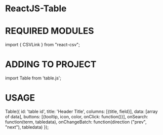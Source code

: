 # ReactJS-Table

# REQUIRED MODULES

import { CSVLink } from "react-csv";


# ADDING TO PROJECT

import Table from 'table.js';


# USAGE

Table({
  id: 'table id',
  title: 'Header Title',
  columns: [{title, field}],
  data: [array of data],
  buttons: [{tooltip, icon, color, onClick: function()}],
  onSearch: function(term, tabledata),
  onChangeBatch: function(direction ("prev", "next"), tabledata)
});

